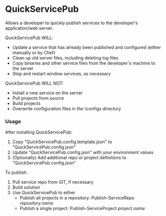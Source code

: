 # QuickServicePub
Allows a developer to quickly publish services to the developer's application/web server.

QuickServicePub WILL:

* Update a service that has already been published and configured (either manually or by Chef)
* Clean up old server files, including deleting log files
* Copy binaries and other service files from the developer's machine to the server
* Stop and restart window services, as necessary

QuickServicePub WILL NOT:

* Install a new service on the server
* Pull projects from source
* Build projects
* Overwrite configuration files in the \configs directory

### Usage
After installing QuickServicePub:

1. Copy "QuickServicePub.config.template.json" to "QuickServicePub.config.json"
2. Update "QuickServicePub.config.json" with your environment values
3. (Optionally) Add additional repo or project definitions to "QuickServicePub.config.json"

To publish:

1. Pull service repo from GIT, if necessary
2. Build solution
3. Use QuickServicePub to either
   - Publish all projects in a repository: Publish-ServiceRepo _repository.name_
   - Publish a single project: Publish-ServiceProject _project.name_

